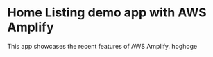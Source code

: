 # Home Listing demo app with AWS Amplify

This app showcases the recent features of AWS Amplify.
hoghoge